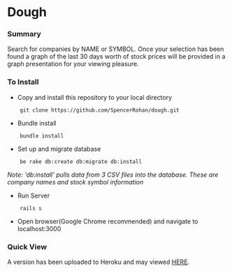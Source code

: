 # Dough
### Summary
Search for companies by NAME or SYMBOL. Once your selection has been found a graph of the last 30 days worth of stock prices will be provided in a graph presentation for your viewing pleasure.

### To Install
+ Copy and install this repository to your local directory
```
    git clone https://github.com/SpencerRohan/dough.git
```
+ Bundle install
```
    bundle install
```
+ Set up and migrate database
```
    be rake db:create db:migrate db:install
```
*Note: 'db:install' pulls data from 3 CSV files into the database. These are company names and stock symbol information*
+ Run Server
```
    rails s
```
+ Open browser(Google Chrome recommended) and navigate to localhost:3000

### Quick View
A version has been uploaded to Heroku and may viewed  [HERE](https://desolate-anchorage-6823.herokuapp.com).